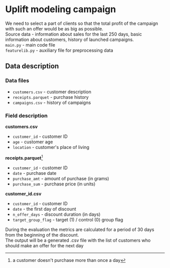 # Uplift modeling campaign
We need to select a part of clients so that the total profit of the campaign with such an offer would be as big as possible. <br/>
Source data - information about sales for the last 250 days, basic information about customers, history of launched campaigns. <br/>
`main.py` - main code file <br/>
`featurelib.py` - auxiliary file for preprocessing data <br/>
## Data description
### Data files
 - `customers.csv` - customer description <br/>
 - `receipts.parquet` - purchase history <br/>
 - `campaigns.csv` - history of campaigns <br/>
### Field description
**customers.csv** <br/>
 - `customer_id` - customer ID <br/>
 - `age` - customer age <br/>
 - `location` - customer's place of living

**receipts.parquet**[^1] <br/>
 - `customer_id` - customer ID <br/>
 - `date` - purchase date <br/>
 - `purchase_amt` - amount of purchase (in grams) <br/>
 - `purchase_sum` - purchase price (in units) <br/>

[^1]: a customer doesn't purchase more than once a day

**customer_id.csv** <br/>
 - `customer_id` - customer ID <br/>
 - `date` - the first day of discount <br/>
 - `n_offer_days` - discount duration (in days) <br/>
 - `target_group_flag` - target (1) / control (0) group flag <br/>

During the evaluation the metrics are calculated for a period of 30 days from the beginning of the discount.  
The output will be a generated .csv file with the list of customers who should make an offer for the next day